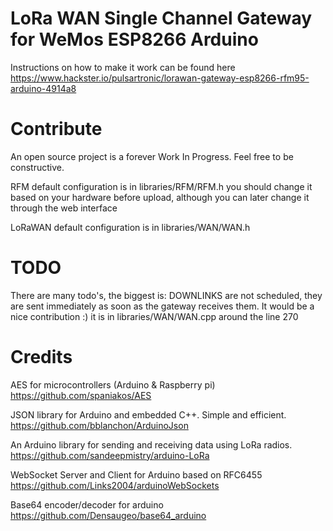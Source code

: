 # LoRa WAN Single Channel Gateway for WeMos ESP8266 Arduino

Instructions on how to make it work can be found here https://www.hackster.io/pulsartronic/lorawan-gateway-esp8266-rfm95-arduino-4914a8

# Contribute
An open source project is a forever Work In Progress. Feel free to be constructive.

RFM default configuration is in libraries/RFM/RFM.h you should change it based on your hardware
before upload, although you can later change it through the web interface

LoRaWAN default configuration is in libraries/WAN/WAN.h

# TODO
There are many todo's, the biggest is: DOWNLINKS are not scheduled, they are sent immediately as
soon as the gateway receives them. It would be a nice contribution :) it is in libraries/WAN/WAN.cpp
around the line 270

# Credits

AES for microcontrollers (Arduino & Raspberry pi)  
https://github.com/spaniakos/AES

JSON library for Arduino and embedded C++. Simple and efficient.  
https://github.com/bblanchon/ArduinoJson

An Arduino library for sending and receiving data using LoRa radios.  
https://github.com/sandeepmistry/arduino-LoRa

WebSocket Server and Client for Arduino based on RFC6455  
https://github.com/Links2004/arduinoWebSockets

Base64 encoder/decoder for arduino  
https://github.com/Densaugeo/base64_arduino


